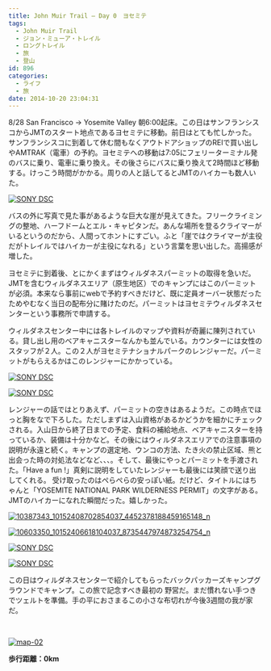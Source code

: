 ```yaml
---
title: John Muir Trail – Day 0　ヨセミテ
tags:
  - John Muir Trail
  - ジョン・ミューア・トレイル
  - ロングトレイル
  - 旅
  - 登山
id: 896
categories:
  - ライフ
  - 旅
date: 2014-10-20 23:04:31
---
```


8/28 San Francisco → Yosemite Valley
朝6:00起床。この日はサンフランシスコからJMTのスタート地点であるヨセミテに移動。前日はとても忙しかった。サンフランシスコに到着して休む間もなくアウトドアショップのREIで買い出しやAMTRAK（電車）の予約。ヨセミテへの移動は7:05にフェリーターミナル発のバスに乗り、電車に乗り換え。その後さらにバスに乗り換えて2時間ほど移動する。けっこう時間がかかる。周りの人と話してるとJMTのハイカーも数人いた。

[![SONY DSC](http://mountainboy.boo.jp/wordpress/wp-content/uploads/2014/10/DSC09532.jpg)](http://mountainboy.boo.jp/wordpress/wp-content/uploads/2014/10/DSC09532.jpg)

バスの外に写真で見た事があるような巨大な崖が見えてきた。フリークライミングの整地、ハーフドームとエル・キャピタンだ。あんな場所を登るクライマーがいるというのだから、人間ってホントにすごい。ふと「崖ではクライマーが主役だがトレイルではハイカーが主役になれる」という言葉を思い出した。高揚感が増した。

ヨセミテに到着後、とにかくまずはウィルダネスパーミットの取得を急いだ。JMTを含むウィルダネスエリア（原生地区）でのキャンプにはこのパーミットが必須。本来なら事前にwebで予約すべきだけど、既に定員オーバー状態だったためやむなく当日の配布分に賭けたのだ。パーミットはヨセミテウィルダネスセンターという事務所で申請する。

ウィルダネスセンター中には各トレイルのマップや資料が奇麗に陳列されている。貸し出し用のベアキャニスターなんかも並んでいる。カウンターには女性のスタッフが２人。この２人がヨセミテナショナルパークのレンジャーだ。パーミットがもらえるかはこのレンジャーにかかっている。

[![SONY DSC](http://mountainboy.boo.jp/wordpress/wp-content/uploads/2014/10/DSC09531.jpg)](http://mountainboy.boo.jp/wordpress/wp-content/uploads/2014/10/DSC09531.jpg)

[![SONY DSC](http://mountainboy.boo.jp/wordpress/wp-content/uploads/2014/10/DSC09528.jpg)](http://mountainboy.boo.jp/wordpress/wp-content/uploads/2014/10/DSC09528.jpg)

レンジャーの話ではとりあえず、パーミットの空きはあるようだ。この時点でほっと胸をなで下ろした。ただしまずは入山資格があるかどうかを細かにチェックされる。入山日から終了日までの予定、食料の補給地点、ベアキャニスターを持っているか、装備は十分かなど。その後にはウィルダネスエリアでの注意事項の説明が永遠と続く。キャンプの選定地、ウンコの方法、たき火の禁止区域、熊と出会った時の対処法などなど、、、。そして、最後にやっとパーミットを手渡された。「Have a fun !」真剣に説明をしていたレンジャーも最後には笑顔で送り出してくれる。 受け取ったのはぺらぺらの安っぽい紙。だけど、タイトルにはちゃんと「YOSEMITE NATIONAL PARK WILDERNESS PERMIT」の文字がある。JMTのハイカーになれた瞬間だった。嬉しかった。

[![10387343_10152408702854037_4452378188459165148_n](http://mountainboy.boo.jp/wordpress/wp-content/uploads/2014/10/10387343_10152408702854037_4452378188459165148_n.jpg)](http://mountainboy.boo.jp/wordpress/wp-content/uploads/2014/10/10387343_10152408702854037_4452378188459165148_n.jpg)

[![10603350_10152406618104037_8735447974873254754_n](http://mountainboy.boo.jp/wordpress/wp-content/uploads/2014/10/10603350_10152406618104037_8735447974873254754_n.jpg)](http://mountainboy.boo.jp/wordpress/wp-content/uploads/2014/10/10603350_10152406618104037_8735447974873254754_n.jpg)

[![SONY DSC](http://mountainboy.boo.jp/wordpress/wp-content/uploads/2014/10/DSC09535.jpg)](http://mountainboy.boo.jp/wordpress/wp-content/uploads/2014/10/DSC09535.jpg)

[![SONY DSC](http://mountainboy.boo.jp/wordpress/wp-content/uploads/2014/10/DSC09542.jpg)](http://mountainboy.boo.jp/wordpress/wp-content/uploads/2014/10/DSC09542.jpg)

この日はウィルダネスセンターで紹介してもらったバックパッカーズキャンプグラウンドでキャンプ。この旅で記念すべき最初の
野営だ。まだ慣れない手つきでツェルトを準備。手の平におさまるこの小さな布切れが今後3週間の我が家だ。

&nbsp;

[![map-02](http://mountainboy.boo.jp/wordpress/wp-content/uploads/2014/11/map-02.png)](http://mountainboy.boo.jp/wordpress/wp-content/uploads/2014/11/map-02.png)

**歩行距離：0km**

[
](http://mountainboy.boo.jp/wordpress/wp-content/uploads/2014/10/map-021.png) [
](http://mountainboy.boo.jp/wordpress/wp-content/uploads/2014/10/map-03.png) [
](http://mountainboy.boo.jp/wordpress/wp-content/uploads/2014/10/map-04.png) [
](http://mountainboy.boo.jp/wordpress/wp-content/uploads/2014/10/map-05.png) [
](http://mountainboy.boo.jp/wordpress/wp-content/uploads/2014/10/map-06.png)